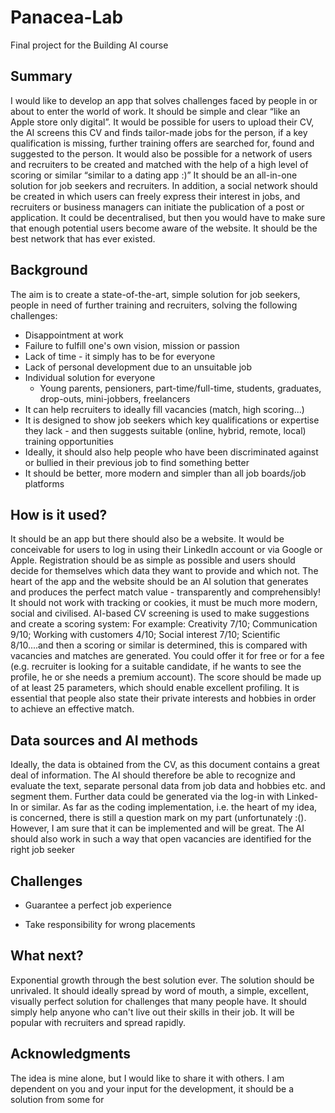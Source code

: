 # Panacea-Lab

Final project for the Building AI course

## Summary

I would like to develop an app that solves challenges faced by people in or about to enter the world of work. It should be simple and clear “like an Apple store only digital”. It would be possible for users to upload their CV, the AI screens this CV and finds tailor-made jobs for the person, if a key qualification is missing, further training offers are searched for, found and suggested to the person. It would also be possible for a network of users and recruiters to be created and matched with the help of a high level of scoring or similar “similar to a dating app :)” It should be an all-in-one solution for job seekers and recruiters. In addition, a social network should be created in which users can freely express their interest in jobs, and recruiters or business managers can initiate the publication of a post or application. It could be decentralised, but then you would have to make sure that enough potential users become aware of the website. It should be the best network that has ever existed.


## Background

The aim is to create a state-of-the-art, simple solution for job seekers, people in need of further training and recruiters, solving the following challenges:

* Disappointment at work
* Failure to fulfill one's own vision, mission or passion
* Lack of time - it simply has to be for everyone
* Lack of personal development due to an unsuitable job
* Individual solution for everyone
  - Young parents, pensioners, part-time/full-time, students, graduates, drop-outs, mini-jobbers, freelancers
* It can help recruiters to ideally fill vacancies (match, high scoring...)
* It is designed to show job seekers which key qualifications or expertise they lack - and then suggests suitable (online, hybrid, remote, local) training opportunities
* Ideally, it should also help people who have been discriminated against or bullied in their previous job to find something better
* It should be better, more modern and simpler than all job boards/job platforms


## How is it used?

It should be an app but there should also be a website. It would be conceivable for users to log in using their LinkedIn account or via Google or Apple. Registration should be as simple as possible and users should decide for themselves which data they want to provide and which not. The heart of the app and the website should be an AI solution that generates and produces the perfect match value - transparently and comprehensibly! It should not work with tracking or cookies, it must be much more modern, social and civilised. AI-based CV screening is used to make suggestions and create a scoring system: For example: Creativity 7/10; Communication 9/10; Working with customers 4/10; Social interest 7/10; Scientific 8/10....and then a scoring or similar is determined, this is compared with vacancies and matches are generated. 
You could offer it for free or for a fee (e.g. recruiter is looking for a suitable candidate, if he wants to see the profile, he or she needs a premium account). The score should be made up of at least 25 parameters, which should enable excellent profiling. It is essential that people also state their private interests and hobbies in order to achieve an effective match.


## Data sources and AI methods

Ideally, the data is obtained from the CV, as this document contains a great deal of information. The AI should therefore be able to recognize and evaluate the text, separate personal data from job data and hobbies etc. and segment them. Further data could be generated via the log-in with Linked-In or similar. As far as the coding implementation, i.e. the heart of my idea, is concerned, there is still a question mark on my part (unfortunately :(). However, I am sure that it can be implemented and will be great. The AI ​​should also work in such a way that open vacancies are identified for the right job seeker

## Challenges

* Guarantee a perfect job experience

* Take responsibility for wrong placements

## What next?

Exponential growth through the best solution ever. The solution should be unrivaled. It should ideally spread by word of mouth, a simple, excellent, visually perfect solution for challenges that many people have. It should simply help anyone who can't live out their skills in their job. It will be popular with recruiters and spread rapidly.

## Acknowledgments

The idea is mine alone, but I would like to share it with others. I am dependent on you and your input for the development, it should be a solution from some for 

